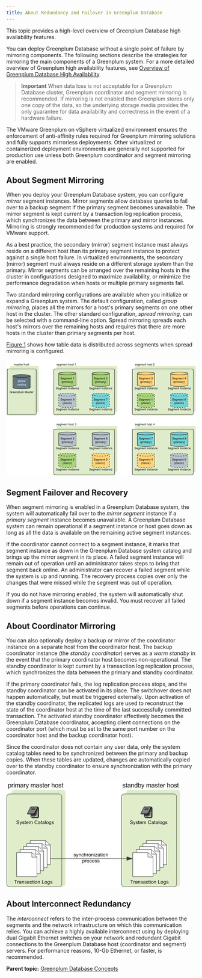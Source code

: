 ```yaml
---
title: About Redundancy and Failover in Greenplum Database 
---
```


This topic provides a high-level overview of Greenplum Database high availability features.

You can deploy Greenplum Database without a single point of failure by mirroring components. The following sections describe the strategies for mirroring the main components of a Greenplum system. For a more detailed overview of Greenplum high availability features, see [Overview of Greenplum Database High Availability](../highavail/topics/g-overview-of-high-availability-in-greenplum-database.html).

> **Important** When data loss is not acceptable for a Greenplum Database cluster, Greenplum coordinator and segment mirroring is recommended. If mirroring is not enabled then Greenplum stores only one copy of the data, so the underlying storage media provides the only guarantee for data availability and correctness in the event of a hardware failure.

The VMware Greenplum on vSphere virtualized environment ensures the enforcement of anti-affinity rules required for Greenplum mirroring solutions and fully supports mirrorless deployments. Other virtualized or containerized deployment environments are generally not supported for production use unless both Greenplum coordinator and segment mirroring are enabled.

## <a id="segment_mirroring"></a>About Segment Mirroring 

When you deploy your Greenplum Database system, you can configure *mirror* segment instances. Mirror segments allow database queries to fail over to a backup segment if the primary segment becomes unavailable. The mirror segment is kept current by a transaction log replication process, which synchronizes the data between the primary and mirror instances. Mirroring is strongly recommended for production systems and required for VMware support.

As a best practice, the secondary \(mirror\) segment instance must always reside on a different host than its primary segment instance to protect against a single host failure. In virtualized environments, the secondary \(mirror\) segment must always reside on a different storage system than the primary. Mirror segments can be arranged over the remaining hosts in the cluster in configurations designed to maximize availability, or minimize the performance degradation when hosts or multiple primary segments fail.

Two standard mirroring configurations are available when you initialize or expand a Greenplum system. The default configuration, called *group mirroring*, places all the mirrors for a host's primary segments on one other host in the cluster. The other standard configuration, *spread mirroring*, can be selected with a command-line option. Spread mirroring spreads each host's mirrors over the remaining hosts and requires that there are more hosts in the cluster than primary segments per host.

[Figure 1](#iw157574) shows how table data is distributed across segments when spread mirroring is configured.

![Spread Mirroring in Greenplum Database](../graphics/spread-mirroring.png "Spread Mirroring in Greenplum Database")

## <a id="segment_failover"></a>Segment Failover and Recovery 

When segment mirroring is enabled in a Greenplum Database system, the system will automatically fail over to the *mirror segment* instance if a *primary segment* instance becomes unavailable. A Greenplum Database system can remain operational if a segment instance or host goes down as long as all the data is available on the remaining active segment instances.

If the coordinator cannot connect to a segment instance, it marks that segment instance as down in the Greenplum Database system catalog and brings up the mirror segment in its place. A failed segment instance will remain out of operation until an administrator takes steps to bring that segment back online. An administrator can recover a failed segment while the system is up and running. The recovery process copies over only the changes that were missed while the segment was out of operation.

If you do not have mirroring enabled, the system will automatically shut down if a segment instance becomes invalid. You must recover all failed segments before operations can continue.

## <a id="coordinator_mirroring"></a>About Coordinator Mirroring 

You can also optionally deploy a backup or mirror of the coordinator instance on a separate host from the coordinator host. The backup coordinator instance \(the *standby coordinator*\) serves as a *warm standby* in the event that the primary coordinator host becomes non-operational. The standby coordinator is kept current by a transaction log replication process, which synchronizes the data between the primary and standby coordinator.

If the primary coordinator fails, the log replication process stops, and the standby coordinator can be activated in its place. The switchover does not happen automatically, but must be triggered externally. Upon activation of the standby coordinator, the replicated logs are used to reconstruct the state of the coordinator host at the time of the last successfully committed transaction. The activated standby coordinator effectively becomes the Greenplum Database coordinator, accepting client connections on the coordinator port \(which must be set to the same port number on the coordinator host and the backup coordinator host\).

Since the coordinator does not contain any user data, only the system catalog tables need to be synchronized between the primary and backup copies. When these tables are updated, changes are automatically copied over to the standby coordinator to ensure synchronization with the primary coordinator.

![Coordinator Mirroring in Greenplum Database](../graphics/standby_coordinator.jpg "Coordinator Mirroring in Greenplum Database")

## <a id="interconnect_redundancy"></a>About Interconnect Redundancy 

The *interconnect* refers to the inter-process communication between the segments and the network infrastructure on which this communication relies. You can achieve a highly available interconnect using by deploying dual Gigabit Ethernet switches on your network and redundant Gigabit connections to the Greenplum Database host \(coordinator and segment\) servers. For performance reasons, 10-Gb Ethernet, or faster, is recommended.

**Parent topic:** [Greenplum Database Concepts](../intro/partI.html)

